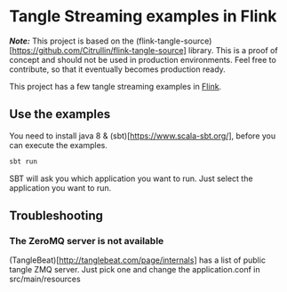# Tangle Streaming examples in Flink

**_Note:_** This project is based on the (flink-tangle-source)[https://github.com/Citrullin/flink-tangle-source] library.
This is a proof of concept and should not be used in production environments. 
Feel free to contribute, so that it eventually becomes production ready.

This project has a few tangle streaming examples in [Flink](https://flink.apache.org/). 

## Use the examples

You need to install java 8 & (sbt)[https://www.scala-sbt.org/], before you can execute the examples.

```bash
sbt run
```

SBT will ask you which application you want to run. Just select the application you want to run.


## Troubleshooting

### The ZeroMQ server is not available

(TangleBeat)[http://tanglebeat.com/page/internals] has a list of public tangle ZMQ server. 
Just pick one and change the application.conf in src/main/resources